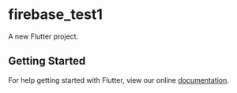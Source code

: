 # firebase_test1

A new Flutter project.

## Getting Started

For help getting started with Flutter, view our online
[documentation](https://flutter.io/).
